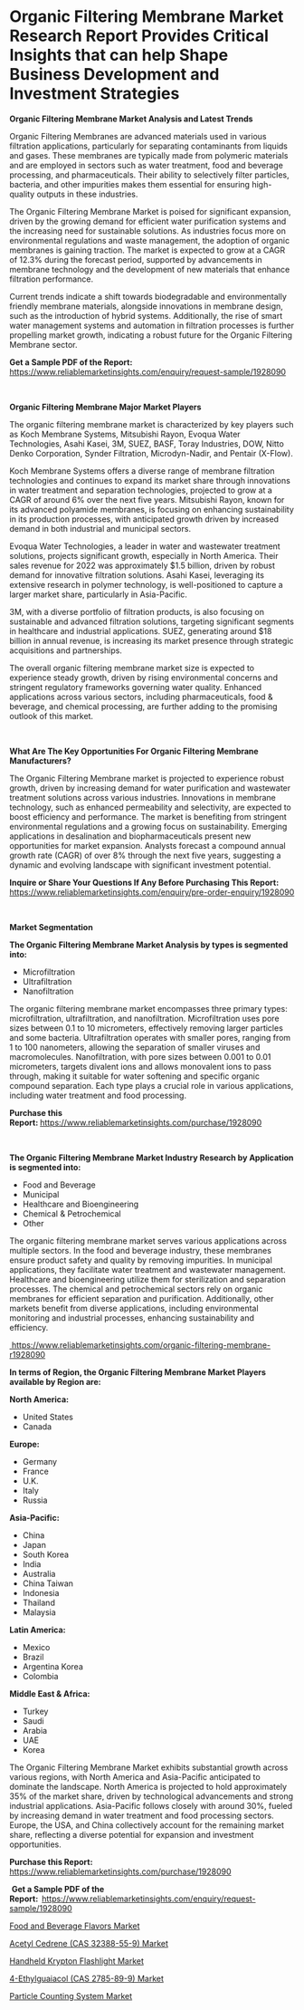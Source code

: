 <p><h1>Organic Filtering Membrane Market Research Report Provides Critical Insights that can help Shape Business Development and Investment Strategies</h1></p><p><strong>Organic Filtering Membrane Market Analysis and Latest Trends</strong></p>
<p><p>Organic Filtering Membranes are advanced materials used in various filtration applications, particularly for separating contaminants from liquids and gases. These membranes are typically made from polymeric materials and are employed in sectors such as water treatment, food and beverage processing, and pharmaceuticals. Their ability to selectively filter particles, bacteria, and other impurities makes them essential for ensuring high-quality outputs in these industries.</p><p>The Organic Filtering Membrane Market is poised for significant expansion, driven by the growing demand for efficient water purification systems and the increasing need for sustainable solutions. As industries focus more on environmental regulations and waste management, the adoption of organic membranes is gaining traction. The market is expected to grow at a CAGR of 12.3% during the forecast period, supported by advancements in membrane technology and the development of new materials that enhance filtration performance. </p><p>Current trends indicate a shift towards biodegradable and environmentally friendly membrane materials, alongside innovations in membrane design, such as the introduction of hybrid systems. Additionally, the rise of smart water management systems and automation in filtration processes is further propelling market growth, indicating a robust future for the Organic Filtering Membrane sector.</p></p>
<p><strong>Get a Sample PDF of the Report:&nbsp;</strong> <a href="https://www.reliablemarketinsights.com/enquiry/request-sample/1928090?utm_campaign=1619&utm_medium=2&utm_source=Github&utm_content=ia&utm_term=25102024&utm_id=organic-filtering-membrane">https://www.reliablemarketinsights.com/enquiry/request-sample/1928090</a></p>
<p>&nbsp;</p>
<p><strong>Organic Filtering Membrane Major Market Players</strong></p>
<p><p>The organic filtering membrane market is characterized by key players such as Koch Membrane Systems, Mitsubishi Rayon, Evoqua Water Technologies, Asahi Kasei, 3M, SUEZ, BASF, Toray Industries, DOW, Nitto Denko Corporation, Synder Filtration, Microdyn-Nadir, and Pentair (X-Flow). </p><p>Koch Membrane Systems offers a diverse range of membrane filtration technologies and continues to expand its market share through innovations in water treatment and separation technologies, projected to grow at a CAGR of around 6% over the next five years. Mitsubishi Rayon, known for its advanced polyamide membranes, is focusing on enhancing sustainability in its production processes, with anticipated growth driven by increased demand in both industrial and municipal sectors.</p><p>Evoqua Water Technologies, a leader in water and wastewater treatment solutions, projects significant growth, especially in North America. Their sales revenue for 2022 was approximately $1.5 billion, driven by robust demand for innovative filtration solutions. Asahi Kasei, leveraging its extensive research in polymer technology, is well-positioned to capture a larger market share, particularly in Asia-Pacific.</p><p>3M, with a diverse portfolio of filtration products, is also focusing on sustainable and advanced filtration solutions, targeting significant segments in healthcare and industrial applications. SUEZ, generating around $18 billion in annual revenue, is increasing its market presence through strategic acquisitions and partnerships.</p><p>The overall organic filtering membrane market size is expected to experience steady growth, driven by rising environmental concerns and stringent regulatory frameworks governing water quality. Enhanced applications across various sectors, including pharmaceuticals, food & beverage, and chemical processing, are further adding to the promising outlook of this market.</p></p>
<p>&nbsp;</p>
<p><strong>What Are The Key Opportunities For Organic Filtering Membrane Manufacturers?</strong></p>
<p><p>The Organic Filtering Membrane market is projected to experience robust growth, driven by increasing demand for water purification and wastewater treatment solutions across various industries. Innovations in membrane technology, such as enhanced permeability and selectivity, are expected to boost efficiency and performance. The market is benefiting from stringent environmental regulations and a growing focus on sustainability. Emerging applications in desalination and biopharmaceuticals present new opportunities for market expansion. Analysts forecast a compound annual growth rate (CAGR) of over 8% through the next five years, suggesting a dynamic and evolving landscape with significant investment potential.</p></p>
<p><strong>Inquire or Share Your Questions If Any Before Purchasing This Report:</strong> <a href="https://www.reliablemarketinsights.com/enquiry/pre-order-enquiry/1928090?utm_campaign=1619&utm_medium=2&utm_source=Github&utm_content=ia&utm_term=25102024&utm_id=organic-filtering-membrane">https://www.reliablemarketinsights.com/enquiry/pre-order-enquiry/1928090</a></p>
<p>&nbsp;</p>
<p><strong>Market Segmentation</strong></p>
<p><strong>The Organic Filtering Membrane Market Analysis by types is segmented into:</strong></p>
<p><ul><li>Microfiltration</li><li>Ultrafiltration</li><li>Nanofiltration</li></ul></p>
<p><p>The organic filtering membrane market encompasses three primary types: microfiltration, ultrafiltration, and nanofiltration. Microfiltration uses pore sizes between 0.1 to 10 micrometers, effectively removing larger particles and some bacteria. Ultrafiltration operates with smaller pores, ranging from 1 to 100 nanometers, allowing the separation of smaller viruses and macromolecules. Nanofiltration, with pore sizes between 0.001 to 0.01 micrometers, targets divalent ions and allows monovalent ions to pass through, making it suitable for water softening and specific organic compound separation. Each type plays a crucial role in various applications, including water treatment and food processing.</p></p>
<p><strong>Purchase this Report:&nbsp;</strong><a href="https://www.reliablemarketinsights.com/purchase/1928090?utm_campaign=1619&utm_medium=2&utm_source=Github&utm_content=ia&utm_term=25102024&utm_id=organic-filtering-membrane">https://www.reliablemarketinsights.com/purchase/1928090</a></p>
<p>&nbsp;</p>
<p><strong>The Organic Filtering Membrane Market Industry Research by Application is segmented into:</strong></p>
<p><ul><li>Food and Beverage</li><li>Municipal</li><li>Healthcare and Bioengineering</li><li>Chemical & Petrochemical</li><li>Other</li></ul></p>
<p><p>The organic filtering membrane market serves various applications across multiple sectors. In the food and beverage industry, these membranes ensure product safety and quality by removing impurities. In municipal applications, they facilitate water treatment and wastewater management. Healthcare and bioengineering utilize them for sterilization and separation processes. The chemical and petrochemical sectors rely on organic membranes for efficient separation and purification. Additionally, other markets benefit from diverse applications, including environmental monitoring and industrial processes, enhancing sustainability and efficiency.</p></p>
<p><a href="https://www.reliablemarketinsights.com/organic-filtering-membrane-r1928090?utm_campaign=1619&utm_medium=2&utm_source=Github&utm_content=ia&utm_term=25102024&utm_id=organic-filtering-membrane">&nbsp;https://www.reliablemarketinsights.com/organic-filtering-membrane-r1928090</a></p>
<p><strong>In terms of Region, the Organic Filtering Membrane Market Players available by Region are:</strong></p>
<p>
    <p> <strong> North America: </strong>
        <ul>
            <li>United States</li>
            <li>Canada</li>
        </ul>
        </p> 
    <p> <strong> Europe: </strong>
        <ul>
            <li>Germany</li>
            <li>France</li>
            <li>U.K.</li>
            <li>Italy</li>
            <li>Russia</li>
        </ul>
        </p> 
    <p> <strong> Asia-Pacific: </strong>
        <ul>
            <li>China</li>
            <li>Japan</li>
            <li>South Korea</li>
            <li>India</li>
            <li>Australia</li>
            <li>China Taiwan</li>
            <li>Indonesia</li>
            <li>Thailand</li>
            <li>Malaysia</li>
        </ul>
        </p> 
    <p> <strong> Latin America: </strong>
        <ul>
            <li>Mexico</li>
            <li>Brazil</li>
            <li>Argentina Korea</li>
            <li>Colombia</li>
        </ul>
        </p> 
    <p> <strong> Middle East & Africa: </strong>
        <ul>
            <li>Turkey</li>
            <li>Saudi</li>
            <li>Arabia</li>
            <li>UAE</li>
            <li>Korea</li>
        </ul>
    </p>
    </p>
<p><p>The Organic Filtering Membrane Market exhibits substantial growth across various regions, with North America and Asia-Pacific anticipated to dominate the landscape. North America is projected to hold approximately 35% of the market share, driven by technological advancements and strong industrial applications. Asia-Pacific follows closely with around 30%, fueled by increasing demand in water treatment and food processing sectors. Europe, the USA, and China collectively account for the remaining market share, reflecting a diverse potential for expansion and investment opportunities.</p></p>
<p><strong>Purchase this Report: </strong><a href="https://www.reliablemarketinsights.com/purchase/1928090?utm_campaign=1619&utm_medium=2&utm_source=Github&utm_content=ia&utm_term=25102024&utm_id=organic-filtering-membrane">https://www.reliablemarketinsights.com/purchase/1928090</a></p>
<p>&nbsp;<strong>Get a Sample PDF of the Report:&nbsp;&nbsp;</strong><a href="https://www.reliablemarketinsights.com/enquiry/request-sample/1928090?utm_campaign=1619&utm_medium=2&utm_source=Github&utm_content=ia&utm_term=25102024&utm_id=organic-filtering-membrane">https://www.reliablemarketinsights.com/enquiry/request-sample/1928090</a></p>
<p><strong></strong></p>
<p><p><a href="https://www.linkedin.com/pulse/food-beverage-flavors-market-dynamics-application-types-emerging-gn4af?utm_campaign=1619&utm_medium=2&utm_source=Github&utm_content=ia&utm_term=25102024&utm_id=organic-filtering-membrane">Food and Beverage Flavors Market</a></p><p><a href="https://www.linkedin.com/pulse/acetyl-cedrene-cas-32388-55-9-market-trends-focusing-insight-ksbzf?utm_campaign=1619&utm_medium=2&utm_source=Github&utm_content=ia&utm_term=25102024&utm_id=organic-filtering-membrane">Acetyl Cedrene (CAS 32388-55-9) Market</a></p><p><a href="https://www.linkedin.com/pulse/market-leaders-laggards-global-handheld-krypton-flashlight-trends-saqbf?utm_campaign=1619&utm_medium=2&utm_source=Github&utm_content=ia&utm_term=25102024&utm_id=organic-filtering-membrane">Handheld Krypton Flashlight Market</a></p><p><a href="https://www.linkedin.com/pulse/regulatory-landscape-its-influence-global-4-ethylguaiacol-cas-0zq5f?utm_campaign=1619&utm_medium=2&utm_source=Github&utm_content=ia&utm_term=25102024&utm_id=organic-filtering-membrane">4-Ethylguaiacol (CAS 2785-89-9) Market</a></p><p><a href="https://issuu.com/reportprime-2/docs/particle-counting-system-market-siz_42733ff4e2028d?utm_campaign=1619&utm_medium=2&utm_source=Github&utm_content=ia&utm_term=25102024&utm_id=organic-filtering-membrane">Particle Counting System Market</a></p></p>